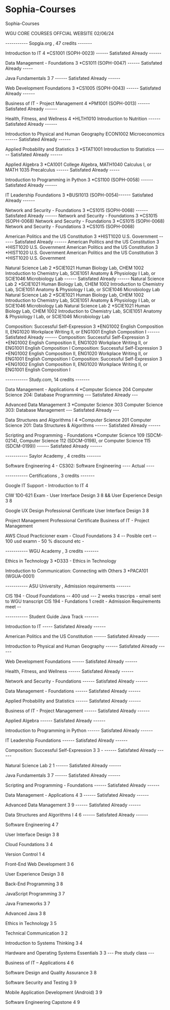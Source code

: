 # Sophia-Courses
Sophia-Courses

WGU CORE COURSES OFFCIAL WEBSITE 02/06/24


----------- Sopgia.org , 47 credits -------

Introduction to IT	4	*CS1001 (SOPH-0023) ------ Satisfated Already ------

Data Management - Foundations	3	*CS1011 (SOPH-0047) ------ Satisfated Already -----

Java Fundamentals 3 7 ------ Satisfated Already  ------

Web Development Foundations	3	*CS1005 (SOPH-0043) ------ Satisfated Already ------

Business of IT - Project Management	4	*PM1001 (SOPH-0013) ------ Satisfated Already ------


Health, Fitness, and Wellness	4	*HLTH1010 Introduction to Nutrition ------ Satisfated Already ------


Introduction to Physical and Human Geography ECON1002 Microeconomics ------ Satisfated Already ------

Applied Probability and Statistics	3	*STAT1001 Introduction to Statistics ------ Satisfated Already ------


Applied Algebra	3	*CA1001 College Algebra, MATH1040 Calculus I, or  MATH 1035 Precalculus ------ Satisfated Already -----


Introduction to Programming in Python	3	*CS1100 (SOPH-0058) ------ Satisfated Already ------


IT Leadership Foundations	3	*BUSI1013 (SOPH-0054)------ Satisfated Already ------


Network and Security - Foundations	3	*CS1015 (SOPH-0068) ------ Satisfated Already  ------
Network and Security - Foundations	3	*CS1015 (SOPH-0068)
Network and Security - Foundations	3	*CS1015 (SOPH-0068)
Network and Security - Foundations	3	*CS1015 (SOPH-0068)

American Politics and the US Constitution	3	*HIST1020 U.S. Government ------ Satisfated Already   ------
American Politics and the US Constitution	3	*HIST1020 U.S. Government
American Politics and the US Constitution	3	*HIST1020 U.S. Government
American Politics and the US Constitution	3	*HIST1020 U.S. Government


Natural Science Lab	2	*SCIE1021 Human Biology Lab, CHEM 1002 Introduction to Chemistry Lab, SCIE1051 Anatomy & Physiology I Lab, or SCIE1046 Microbiology Lab ------ Satisfated Already   ------
Natural Science Lab	2	*SCIE1021 Human Biology Lab, CHEM 1002 Introduction to Chemistry Lab, SCIE1051 Anatomy & Physiology I Lab, or SCIE1046 Microbiology Lab
Natural Science Lab	2	*SCIE1021 Human Biology Lab, CHEM 1002 Introduction to Chemistry Lab, SCIE1051 Anatomy & Physiology I Lab, or SCIE1046 Microbiology Lab
Natural Science Lab	2	*SCIE1021 Human Biology Lab, CHEM 1002 Introduction to Chemistry Lab, SCIE1051 Anatomy & Physiology I Lab, or SCIE1046 Microbiology Lab

Composition: Successful Self-Expression	3	*ENG1002 English Composition II, ENG1020 Workplace Writing II, or ENG1001 English Composition I ------ Satisfated Already  ------
Composition: Successful Self-Expression	3	*ENG1002 English Composition II, ENG1020 Workplace Writing II, or ENG1001 English Composition I
Composition: Successful Self-Expression	3	*ENG1002 English Composition II, ENG1020 Workplace Writing II, or ENG1001 English Composition I
Composition: Successful Self-Expression	3	*ENG1002 English Composition II, ENG1020 Workplace Writing II, or ENG1001 English Composition I


----------- Study.com, 14 credits -------


Data Management - Applications	4	*Computer Science 204 Computer Science 204: Database Programming --- Satisfated Already ---

Advanced Data Management	3	*Computer Science 303 Computer Science 303: Database Management --- Satisfated Already ---

Data Structures and Algorithms I	4	*Computer Science 201 Computer Science 201: Data Structures & Algorithms ------ Satisfated Already ------

Scripting and Programming - Foundations	*Computer Science 109 (SDCM-0214), Computer Science 112 (SDCM-0198), or Computer Science 115 (SDCM-0199)) ------ Satisfated Already ------



----------- Saylor Academy , 4 credits -------

Software Engineering	4 - CS302: Software Engineering  ---- Actual ----



----------- Certifications , 3 credits -------

Google IT Support - Introduction to IT 4

CIW 1D0-621 Exam - User Interface Design 3 8 && User Experience Design 3 8

Google UX Design Professional Certificate  User Interface Design 3 8

Project Management Professional Certificate  Business of IT - Project Management

AWS Cloud Practicioner exam - Cloud Foundations 3 4 -- Posible cert -- 100 usd examn - 50 % discound etc -


----------- WGU Academy , 3 credits -------

Ethics in Technology	3	*D333 - Ethics in Technology

Introduction to Communication: Connecting with Others	3	*PACA101 (WGUA-0001)


----------- ASU University , Admission requirements -------

CIS 194 - Cloud Foundations -- 400 usd --- 2 weeks trascrips - email sent to WGU transcript
CIS 194 - Fundations 1 credit - Admission Requirements meet --

----------- Student Guide Java Track -------


Introduction to IT ----- Satisfated Already ------

American Politics and the US Constitution ------ Satisfated Already  ------

Introduction to Physical and Human Geography ------ Satisfated Already ------

Web Development Foundations ------ Satisfated Already ------

Health, Fitness, and Wellness ------ Satisfated Already ------

Network and Security - Foundations ------ Satisfated Already ------

Data Management - Foundations ------ Satisfated Already ------

Applied Probability and Statistics ------ Satisfated Already ------

Business of IT - Project Management ------ Satisfated Already ------

Applied Algebra ------ Satisfated Already ------

Introduction to Programming in Python ------ Satisfated Already ------

IT Leadership Foundations ------ Satisfated Already ------

Composition: Successful Self-Expression 3 3 - ------ Satisfated Already ------

Natural Science Lab 2 1 ------ Satisfated Already ------ 

Java Fundamentals 3 7 ------ Satisfated Already  ------ 

Scripting and Programming - Foundations ------ Satisfated Already ------

Data Management - Applications 4 3 ------ Satisfated Already ------

Advanced Data Management 3 9 ------ Satisfated Already ------

Data Structures and Algorithms I 4 6 ------ Satisfated Already ------

Software Engineering 4 7

User Interface Design 3 8

Cloud Foundations 3 4

Version Control 1 4

Front-End Web Development 3 6

User Experience Design 3 8

Back-End Programming 3 8

JavaScript Programming 3 7

Java Frameworks 3 7

Advanced Java 3 8

Ethics in Technology 3 5

Technical Communication 3 2

Introduction to Systems Thinking 3 4

Hardware and Operating Systems Essentials 3 3 --- Pre study class ---

Business of IT – Applications 4 6

Software Design and Quality Assurance 3 8

Software Security and Testing 3 9

Mobile Application Development (Android) 3 9

Software Engineering Capstone 4 9





